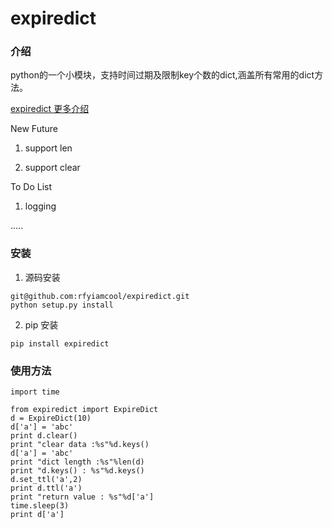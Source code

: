 # expiredict

### 介绍

python的一个小模块，支持时间过期及限制key个数的dict,涵盖所有常用的dict方法。

[expiredict 更多介绍](http://xiaorui.cc  "xiaorui.cc")

New Future

1. support len

2. support clear

To Do List

1. logging

.....

### 安装
1. 源码安装

```
git@github.com:rfyiamcool/expiredict.git
python setup.py install
```
2. pip 安装

```
pip install expiredict
```

### 使用方法

```
import time 

from expiredict import ExpireDict
d = ExpireDict(10)
d['a'] = 'abc'
print d.clear()
print "clear data :%s"%d.keys()
d['a'] = 'abc'
print "dict length :%s"%len(d)
print "d.keys() : %s"%d.keys()
d.set_ttl('a',2)
print d.ttl('a')
print "return value : %s"%d['a']
time.sleep(3)
print d['a']
```
